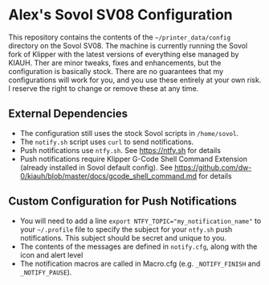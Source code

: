 # Alex's Sovol SV08 Configuration

This repository contains the contents of the ```~/printer_data/config``` directory on the Sovol SV08. The machine is currently running the Sovol fork of Klipper with the latest versions of everything else managed by KIAUH.
Ther are minor tweaks, fixes and enhancements, but the configuration is basically stock. There are no guarantees that my configurations will work for you, and you use these entirely at your own risk. 
I reserve the right to change or remove these at any time.

## External Dependencies
- The configuration still uses the stock Sovol scripts in ```/home/sovol```.
- The ```notify.sh``` script uses ```curl``` to send notifications.
- Push notifications use ```ntfy.sh```. See https://ntfy.sh for details
- Push notifications require Klipper G-Code Shell Command Extension (already installed in Sovol default config). See https://github.com/dw-0/kiauh/blob/master/docs/gcode_shell_command.md for details

## Custom Configuration for Push Notifications
- You will need to add a line ```export NTFY_TOPIC="my_notification_name"``` to your ```~/.profile``` file to specify the subject for your ```ntfy.sh``` push notifications. This subject should be secret and unique to you.
- The contents of the messages are defined in ```notify.cfg```, along with the icon and alert level
- The notification macros are called in Macro.cfg (e.g. ```_NOTIFY_FINISH``` and ```_NOTIFY_PAUSE```).

